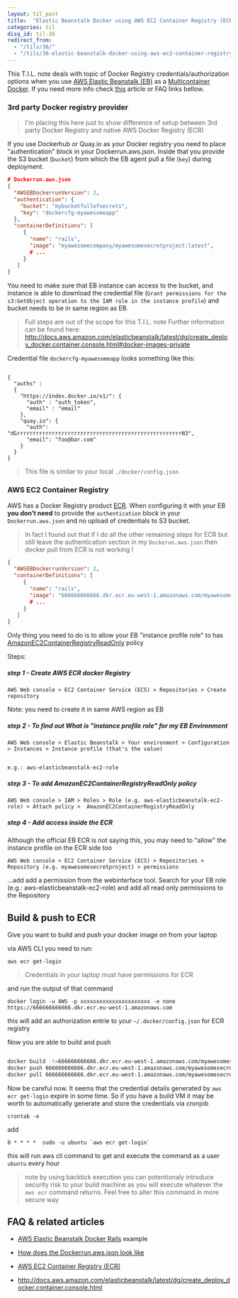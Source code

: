 ```yaml
---
layout: til_post
title:  "Elastic Beanstalk Docker using AWS EC2 Container Registry (ECR)"
categories: til
disq_id: til-36
redirect_from:
  - "/tils/36/"
  - "/tils/36-elastic-beanstalk-docker-using-aws-ec2-container-registry-ecr/"
---
```


This T.I.L. note deals with topic of  Docker Registry credentials/authorization options when you use [AWS Elastic Beanstalk (EB)](https://aws.amazon.com/elasticbeanstalk/) as a [Multicontainer Docker](http://docs.aws.amazon.com/elasticbeanstalk/latest/dg/create_deploy_docker_ecs.html#create_deploy_docker_ecs_platform). If you need more info check [this](http://docs.aws.amazon.com/elasticbeanstalk/latest/dg/create_deploy_docker_ecs.html#create_deploy_docker_ecs_platform) article or FAQ links bellow.


### 3rd party Docker registry provider

> I'm placing this here just to show difference of setup between 3rd
> party Docker Registry and native AWS Docker Registry (ECR)

If you use Dockerhub or Quay.io as your Docker registry you need to
place "authentication" block in your Dockerrun.aws.json. Inside that you
provide the S3 bucket (`bucket`) from which the EB agent pull a file (`key`) during deployment.


```json
# Dockerrun.aws.json
{
  "AWSEBDockerrunVersion": 2,
  "authentication": {
    "bucket": "mybucketfullofsecrets",
    "key": "dockercfg-myawesomeapp"
  },
  "containerDefinitions": [
     {
       "name": "rails",
       "image": "myawesomecompany/myawesomesecretproject:latest",
       # ...
     }
   ]
}
```

You need to make sure that EB instance can access to the bucket, and
instance is able to
download the credential file (`Grant permissions for the s3:GetObject
operation to the IAM role in the instance profile`) and bucket needs to
be in same region as EB.

> Full steps are out of the scope for this T.I.L. note
> Further information can be found here:
> http://docs.aws.amazon.com/elasticbeanstalk/latest/dg/create_deploy_docker.container.console.html#docker-images-private


Credential file `dockercfg-myawesomeapp` looks something like this:

```

{
  "auths" :
  {
    "https://index.docker.io/v1/": {
      "auth" : "auth_token",
      "email" : "email"
    },
    "quay.io": {
      "auth": "dGrrrrrrrrrrrrrrrrrrrrrrrrrrrrrrrrrrrrrrrrrrrrrrrrrrrrN3",
      "email": "foo@bar.com"
    }
  }
}
```

> This file is similar to your local `./docker/config.json`


### AWS EC2 Container Registry

AWS has a Docker Registry product [ECR](https://aws.amazon.com/ecr/).
When configuring it with your EB **you don't need** to provide the `authentication`
block in your `Dockerrun.aws.json` and no upload of credentials to S3
bucket.

> In fact I found out that if I do all the other remaining steps for ECR
> but still leave the authentication section in my `Dockerun.aws.json`
> then docker pull from ECR is not working !


```json
{
  "AWSEBDockerrunVersion": 2,
  "containerDefinitions": [
     {
       "name": "rails",
       "image": "666666666666.dkr.ecr.eu-west-1.amazonaws.com/myawesomesecretproject:latest",
       # ...
     }
   ]
}
```

Only thing you need to do is to allow your EB "instance profile role" to has
[AmazonEC2ContainerRegistryReadOnly](http://docs.aws.amazon.com/AmazonECR/latest/userguide/ecr_managed_policies.html#AmazonEC2ContainerRegistryReadOnly) policy

Steps:


##### step 1 -  Create AWS ECR docker Registry 

```
AWS Web console > EC2 Container Service (ECS) > Repositories > Create repository
```

Note: you need to create it in same AWS region as EB

##### step 2 - To find out What is "instance profile role" for my EB Environment

```
AWS Web console > Elastic Beanstalk > Your environment > Configuration > Instances > Instance profile (that's the value)


e.g.: aws-elasticbeanstalk-ec2-role
```

##### step 3 - To add AmazonEC2ContainerRegistryReadOnly policy


```
AWS Web console > IAM > Roles > Role (e.g. aws-elasticbeanstalk-ec2-role) > Attach policy >  AmazonEC2ContainerRegistryReadOnly 
```


##### step 4 - Add access inside the ECR

Although the official EB ECR is not saying this, you may need to "allow"
the instance profile on the ECR side too


```
AWS Web console > EC2 Container Service (ECS) > Repositories > Repository (e.g. myawesomesecretproject) > permissions
```

...add add a permission from the webinterface tool. Search for your EB
role (e.g.: aws-elasticbeanstalk-ec2-role) and add all read only
permissions to the Repository


## Build & push to ECR

Give you want to build and push your docker image on from your laptop

via AWS CLI you need to run:

```
aws ecr get-login
```

> Credentials in your laptop must have permissions for ECR

and run the output of that command 

```
docker login -u AWS -p xxxxxxxxxxxxxxxxxxxxxx -e none https://666666666666.dkr.ecr.eu-west-1.amazonaws.com
```

this will add an authorization entrie to your `~/.docker/config.json` for ECR registry


Now you are able to build and push 


```bash

docker build -t=666666666666.dkr.ecr.eu-west-1.amazonaws.com/myawesomesecretproject:latest .
docker push 666666666666.dkr.ecr.eu-west-1.amazonaws.com/myawesomesecretproject:latest
docker pull 666666666666.dkr.ecr.eu-west-1.amazonaws.com/myawesomesecretproject:latest

```

Now be careful now. It seems that the credential details generated by `aws ecr get-login` expire in some time.
So if you have a build VM it may be worth to automatically generate and
store  the credentials via cronjob


```
crontab -e
```

add 

```
0 * * * *  sudo -u ubuntu `aws ecr get-login`
```

this will run aws cli command to get and execute the command as a user `ubuntu` every hour

> note by using backtick execution you can potentionaly introduce
> security risk to your build machine as you will execute whatever the
> `aws ecr` command returns. Feel free to alter this command
> in more secure way



## FAQ & related articles

* [AWS Elastic Beanstalk  Docker Rails](https://www.youtube.com/watch?v=xhEyUYTuSQw&t=42s) example
* [How does the Dockerrun.aws.json look like](https://github.com/equivalent/docker_rails_aws_elasticbeanstalk_demmo_app/blob/master/aws_elastic_beanstalk/Dockerrun.aws.json)

* [AWS EC2 Container Registry  (ECR)](https://aws.amazon.com/ecr/)
* http://docs.aws.amazon.com/elasticbeanstalk/latest/dg/create_deploy_docker.container.console.html

